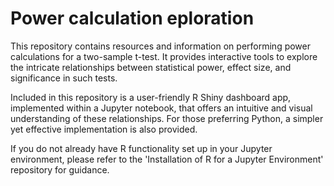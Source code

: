 # Power calculation eploration

This repository contains resources and information on performing power calculations for a two-sample t-test. It provides interactive tools to explore the intricate relationships between statistical power, effect size, and significance in such tests.

Included in this repository is a user-friendly R Shiny dashboard app, implemented within a Jupyter notebook, that offers an intuitive and visual understanding of these relationships. For those preferring Python, a simpler yet effective implementation is also provided.

If you do not already have R functionality set up in your Jupyter environment, please refer to the 'Installation of R for a Jupyter Environment' repository for guidance.

